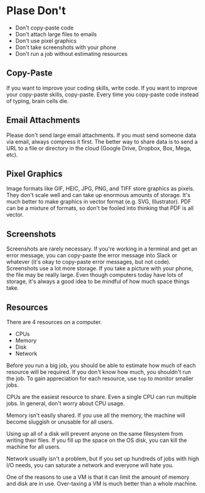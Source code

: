 Plase Don't
===========

+ Don't copy-paste code
+ Don't attach large files to emails
+ Don't use pixel graphics
+ Don't take screenshots with your phone
+ Don't run a job without estimating resources

## Copy-Paste ##

If you want to improve your coding skills, write code. If you want to improve
your copy-paste skills, copy-paste. Every time you copy-paste code instead of
typing, brain cells die.

## Email Attachments ##

Please don't send large email attachments. If you must send someone data via
email, always compress it first. The better way to share data is to send a URL
to a file or directory in the cloud (Google Drive, Dropbox, Box, Mega, etc).

## Pixel Graphics ##

Image formats like GIF, HEIC, JPG, PNG, and TIFF store graphics as pixels. They
don't scale well and can take up enormous amounts of storage. It's much better
to make graphics in vector format (e.g. SVG, Illustrator). PDF can be a mixture
of formats, so don't be fooled into thinking that PDF is all vector.

## Screenshots ##

Screenshots are rarely necessary. If you're working in a terminal and get an
error message, you can copy-paste the error message into Slack or whatever
(it's okay to copy-paste error messages, but not code). Screenshots use a lot
more storage. If you take a picture with your phone, the file may be really
large. Even though computers today have lots of storage, it's always a good
idea to be mindful of how much space things take.

## Resources ##

There are 4 resources on a computer.

+ CPUs
+ Memory
+ Disk
+ Network

Before you run a big job, you should be able to estimate how much of each
resource will be required. If you don't know how much, you shouldn't run the
job. To gain appreciation for each resource, use `top` to monitor smaller jobs.

CPUs are the easiest resource to share. Even a single CPU can run multiple
jobs. In general, don't worry about CPU usage.

Memory isn't easily shared. If you use all the memory, the machine will become
sluggish or unusable for all users.

Using up all of a disk will prevent anyone on the same filesystem from writing
their files. If you fill up the space on the OS disk, you can kill the machine
for all users.

Network usually isn't a problem, but if you set up hundreds of jobs with high
I/O needs, you can saturate a network and everyone will hate you.

One of the reasons to use a VM is that it can limit the amount of memory and
disk are in use. Over-taxing a VM is much better than a whole machine.

